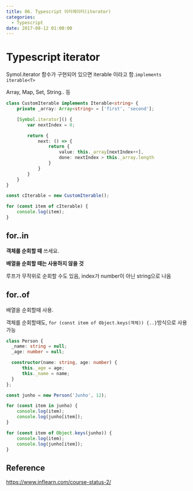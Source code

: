 ```yaml
---
title: 06. Typescript 이터레이터(iterator)
categories:
  - Typescript
date: 2017-08-12 01:00:00
---
```

# Typescript iterator

Symol.iterator 함수가 구현되어 있으면 iterable 이라고 함.`implements iterable<T>`

Array, Map, Set, String.. 등

````typescript
class CustomIterable implements Iterable<string> {
    private _array: Array<string> = ['first', 'second'];

    [Symbol.iterator]() {
        var nextIndex = 0;

        return {
            next: () => {
                return {
                    value: this._array[nextIndex++],
                    done: nextIndex > this._array.length
                }
            }
        }
    }
}

const cIterable = new CustomIterable();

for (const item of cIterable) {
    console.log(item);
}
````

## for..in

**객체를 순회할 때** 쓰세요.

**배열을 순회할 때는 사용하지 않을 것**

루프가 무작위로 순회할 수도 있음, index가 number이 아닌 string으로 나옴

## for..of

배열을 순회할때 사용.

객체를 순회할때도, `for (const item of Object.keys(객체)) {..}`방식으로 사용 가능

````typescript
class Person {
  _name: string = null;
  _age: number = null;

  constructor(name: string, age: number) {
      this._age = age;
      this._name = name;
  }
};

const junho = new Person('Junho', 12);

for (const item in junho) {
    console.log(item);
    console.log(junho[item]);
}

for (const item of Object.keys(junho)) {
    console.log(item);
    console.log(junho[item]);
}
````

## Reference

https://www.inflearn.com/course-status-2/
